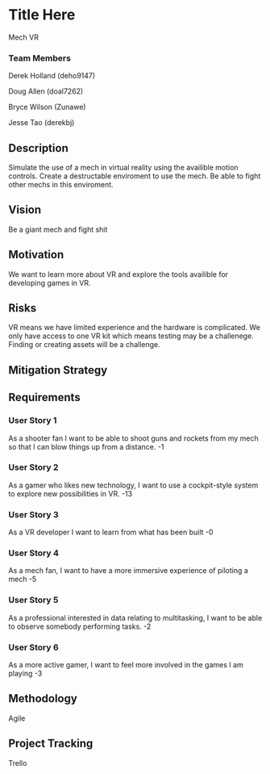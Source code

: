 # Title Here
Mech VR

### Team Members
Derek Holland (deho9147)

Doug Allen (doal7262)

Bryce Wilson (Zunawe)

Jesse Tao (derekbj)

## Description
Simulate the use of a mech in virtual reality using the availible motion controls. Create a destructable enviroment to use the mech. Be able to fight other mechs in this enviroment. 
## Vision
Be a giant mech and fight shit

## Motivation
We want to learn more about VR and explore the tools availible for developing games in VR. 

## Risks
VR means we have limited experience and the hardware is complicated.
We only have access to one VR kit which means testing may be a challenege.
Finding or creating assets will be a challenge.
## Mitigation Strategy


## Requirements

### User Story 1
As a shooter fan I want to be able to shoot guns and rockets from my mech so that I can blow things up from a distance. 
-1
### User Story 2
As a gamer who likes new technology, I want to use a cockpit-style system to explore new possibilities in VR.
-13
### User Story 3
As a VR developer I want to learn from what has been built
-0
### User Story 4
As a mech fan, I want to have a more immersive experience of piloting a mech
-5
### User Story 5
As a professional interested in data relating to multitasking, I want to be able to observe somebody performing tasks.
-2
### User Story 6
As a more active gamer, I want to feel more involved in the games I am playing
-3
## Methodology
Agile

## Project Tracking
Trello
